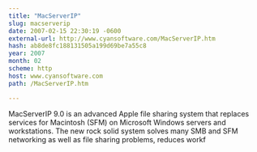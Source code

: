 ```yaml
---
title: "MacServerIP"
slug: macserverip
date: 2007-02-15 22:30:19 -0600
external-url: http://www.cyansoftware.com/MacServerIP.htm
hash: ab8de8fc188131505a199d69be7a55c8
year: 2007
month: 02
scheme: http
host: www.cyansoftware.com
path: /MacServerIP.htm

---
```


MacServerIP 9.0 is an advanced Apple file sharing system that replaces services for Macintosh (SFM) on Microsoft Windows servers and workstations. The new rock solid system solves many SMB and SFM networking as well as file sharing problems, reduces workf
